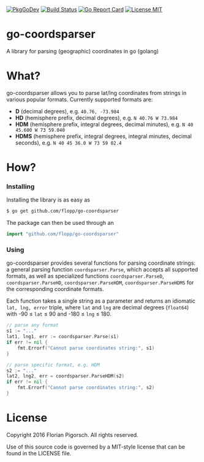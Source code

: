 [![PkgGoDev](https://pkg.go.dev/badge/github.com/flopp/go-coordsparser)](https://pkg.go.dev/github.com/flopp/go-coordsparser)
[![Build Status](https://travis-ci.org/flopp/go-coordsparser.svg)](https://travis-ci.org/flopp/go-coordsparser)
[![Go Report Card](https://goreportcard.com/badge/flopp/go-coordsparser)](https://goreportcard.com/report/flopp/go-coordsparser)
[![License MIT](https://img.shields.io/badge/license-MIT-lightgrey.svg?style=flat)](https://github.com/flopp/go-coordsparser)

# go-coordsparser
A library for parsing (geographic) coordinates in go (golang)

# What?

go-coordsparser allows you to parse lat/lng coordinates from strings in various popular formats. Currently supported formats are:

- **D** (decimal degrees), e.g. `40.76, -73.984`
- **HD** (hemisphere prefix, decimal degrees), e.g. `N 40.76 W 73.984`
- **HDM** (hemisphere prefix, integral degrees, decimal minutes), e.g. `N 40 45.600 W 73 59.040`
- **HDMS** (hemisphere prefix, integral degrees, integral minutes, decimal seconds), e.g. `N 40 45 36.0 W 73 59 02.4`

# How?

### Installing
Installing the library is as easy as

```bash
$ go get github.com/flopp/go-coordsparser
```

The package can then be used through an

```go
import "github.com/flopp/go-coordsparser"
```

### Using
go-coordsparser provides several functions for parsing coordinate strings: a general parsing function `coordsparser.Parse`, which accepts all supported formats, as well as specialized functions `coordsparser.ParseD`, `coordsparser.ParseHD`, `coordsparser.ParseHDM`, `coordsparser.ParseHDMS` for the corresponding coordinate formats.

Each function takes a single string as a parameter and returns an idiomatic `lat, lng, error` triple, where `lat` and `lng` are decimal degrees (`float64`) with -90 ≤ `lat` ≤ 90 and -180 ≤ `lng` ≤ 180.

```go
// parse any format
s1 := "..."
lat1, lng1, err := coordsparser.Parse(s1)
if err != nil {
    fmt.Errorf("Cannot parse coordinates string:", s1)
}

// parse specific format, e.g. HDM
s2 := "..."
lat2, lng2, err = coordsparser.ParseHDM(s2)
if err != nil {
    fmt.Errorf("Cannot parse coordinates string:", s2)
}
```

# License
Copyright 2016 Florian Pigorsch. All rights reserved.

Use of this source code is governed by a MIT-style license that can be found in the LICENSE file.
